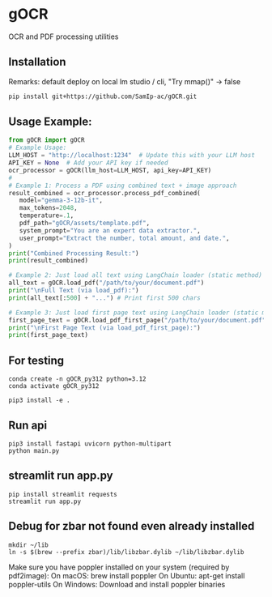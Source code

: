 # gOCR

OCR and PDF processing utilities

## Installation

Remarks: default deploy on local lm studio / cli, "Try mmap()" -> false

```bash
pip install git+https://github.com/SamIp-ac/gOCR.git
```
 ## Usage Example:
 ```python
 from gOCR import gOCR
# Example Usage:
LLM_HOST = "http://localhost:1234"  # Update this with your LLM host
API_KEY = None  # Add your API key if needed
ocr_processor = gOCR(llm_host=LLM_HOST, api_key=API_KEY)
#
# Example 1: Process a PDF using combined text + image approach
result_combined = ocr_processor.process_pdf_combined(
    model="gemma-3-12b-it",
    max_tokens=2048,
    temperature=.1,
    pdf_path="gOCR/assets/template.pdf",
    system_prompt="You are an expert data extractor.",
    user_prompt="Extract the number, total amount, and date.",
)
print("Combined Processing Result:")
print(result_combined)

# Example 2: Just load all text using LangChain loader (static method)
all_text = gOCR.load_pdf("/path/to/your/document.pdf")
print("\nFull Text (via load_pdf):")
print(all_text[:500] + "...") # Print first 500 chars

# Example 3: Just load first page text using LangChain loader (static method)
first_page_text = gOCR.load_pdf_first_page("/path/to/your/document.pdf")
print("\nFirst Page Text (via load_pdf_first_page):")
print(first_page_text)
```

## For testing
```shell
conda create -n gOCR_py312 python=3.12
conda activate gOCR_py312

pip3 install -e .
```

## Run api
```shell
pip3 install fastapi uvicorn python-multipart
python main.py
```
## streamlit run app.py
```shell
pip install streamlit requests
streamlit run app.py
```

## Debug for zbar not found even already installed
```shell
mkdir ~/lib
ln -s $(brew --prefix zbar)/lib/libzbar.dylib ~/lib/libzbar.dylib
```


Make sure you have poppler installed on your system (required by pdf2image):
On macOS: brew install poppler
On Ubuntu: apt-get install poppler-utils
On Windows: Download and install poppler binaries
